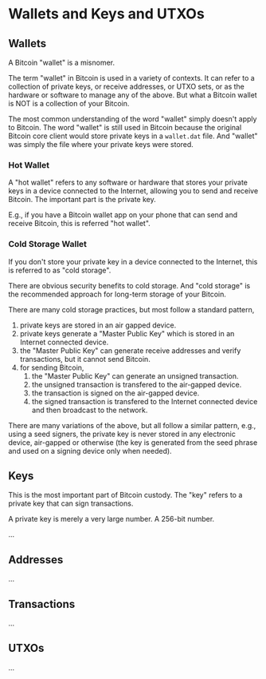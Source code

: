 # Wallets and Keys and UTXOs

## Wallets

A Bitcoin "wallet" is a misnomer. 

The term "wallet" in Bitcoin is used in a variety of contexts.
 It can refer to a collection of private keys, 
 or receive addresses,
 or UTXO sets,
 or as the hardware or software to manage any of the above.
But what a Bitcoin wallet is NOT 
 is a collection of your Bitcoin.

The most common understanding of the word "wallet" simply doesn't apply to Bitcoin.
 The word "wallet" is still used in Bitcoin because the original Bitcoin core client would store private keys in a `wallet.dat` file.
 And "wallet" was simply the file where your private keys were stored.

### Hot Wallet

A "hot wallet" refers to any software or hardware that stores your private keys in a device connected to the Internet, allowing you to send and receive Bitcoin.
The important part is the private key. 

E.g., if you have a Bitcoin wallet app on your phone that can send and receive Bitcoin, this is referred "hot wallet".

### Cold Storage Wallet

If you don't store your private key in a device connected to the Internet, 
 this is referred to as "cold storage".

There are obvious security benefits to cold storage.
 And "cold storage" is the recommended approach for long-term storage of your Bitcoin.

There are many cold storage practices, 
 but most follow a standard pattern,

1. private keys are stored in an air gapped device.
1. private keys generate a "Master Public Key" which is stored in an Internet connected device.
1. the "Master Public Key" can generate receive addresses and verify transactions, but it cannot send Bitcoin.
1. for sending Bitcoin,
    1. the "Master Public Key" can generate an unsigned transaction.
    1. the unsigned transaction is transfered to the air-gapped device.
    1. the transaction is signed on the air-gapped device.
    1. the signed transaction is transfered to the Internet connected device and then broadcast to the network.

There are many variations of the above, but all follow a similar pattern, 
 e.g., using a seed signers, the private key is never stored in any electronic device, air-gapped or otherwise (the key is generated from the seed phrase and used on a signing device only when needed). 

## Keys

This is the most important part of Bitcoin custody. 
 The "key" refers to a private key that can sign transactions.

A private key is merely a very large number. A 256-bit number.

...

## Addresses
...

## Transactions
...

## UTXOs
...
